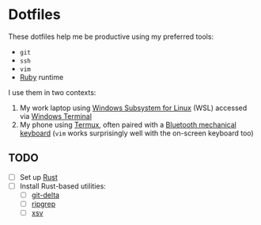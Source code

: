 # Dotfiles

These dotfiles help me be productive using my preferred tools:

- `git`
- `ssh`
- `vim`
- [Ruby][1] runtime

I use them in two contexts:

1. My work laptop using [Windows Subsystem for Linux][2] (WSL) accessed via [Windows Terminal][3]
2. My phone using [Termux][4], often paired with a [Bluetooth mechanical keyboard][5] (`vim` works surprisingly well with the on-screen keyboard too)

## TODO

- [ ] Set up [Rust][6]
- [ ] Install Rust-based utilities:
  - [ ] [git-delta][7]
  - [ ] [ripgrep][8]
  - [ ] [xsv][9]

[1]: https://www.ruby-lang.org/en/
[2]: https://docs.microsoft.com/en-us/windows/wsl/about
[3]: https://docs.microsoft.com/en-us/windows/terminal/
[4]: https://termux.com/
[5]: https://www.keychron.com/products/keychron-k6-wireless-mechanical-keyboard
[6]: https://www.rust-lang.org/
[7]: https://github.com/dandavison/delta
[8]: https://github.com/BurntSushi/ripgrep
[9]: https://github.com/BurntSushi/xsv
